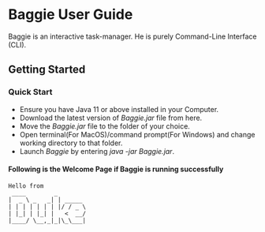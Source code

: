 # Baggie User Guide

Baggie is an interactive task-manager. He is purely Command-Line Interface (CLI).
## Getting Started
### Quick Start
- Ensure you have Java 11 or above installed in your Computer.
- Download the latest version of *Baggie.jar* file from here.
- Move the *Baggie.jar* file to the folder of your choice.
- Open terminal(For MacOS)/command prompt(For Windows) and change working directory to that folder.
- Launch *Baggie* by entering *java -jar Baggie.jar*.

#### Following is the Welcome Page if Baggie is running successfully
   ```
   Hello from
    ____        _        
   |  _ \ _   _| | _____ 
   | | | | | | | |/ / _ \
   | |_| | |_| |   <  __/
   |____/ \__,_|_|\_\___|
   ```
